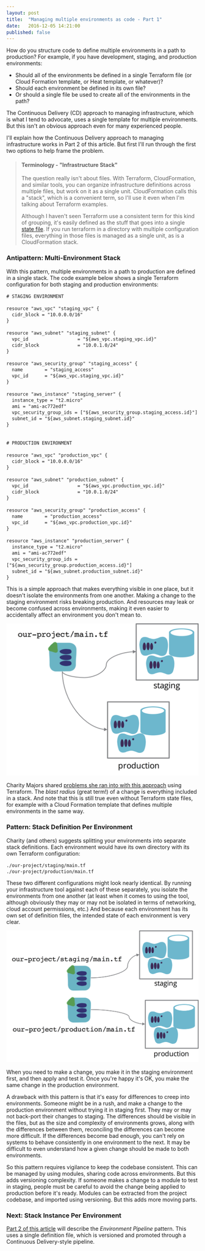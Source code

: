```yaml
---
layout: post
title:  "Managing multiple environments as code - Part 1"
date:   2016-12-05 14:21:00
published: false
---
```


How do you structure code to define multiple environments in a path to production? For example, if you have development, staging, and production environments:

- Should all of the environments be defined in a single Terraform file (or Cloud Formation template, or Heat template, or whatever)?
- Should each environment be defined in its own file?
- Or should a single file be used to create all of the environments in the path?

The Continuous Delivery (CD) approach to managing infrastructure, which is what I tend to advocate, uses a single template for multiple environments. But this isn't an obvious approach even for many experienced people.

I'll explain how the Continuous Delivery approach to managing infrastructure works in Part 2 of this article. But first I'll run through the first two options to help frame the problem.


> #### Terminology - "Infrastructure Stack"
>
> The question really isn't about files. With Terraform, CloudFormation, and similar tools, you can organize infrastructure definitions across multiple files, but work on it as a single unit. CloudFormation calls this a "stack", which is a convenient term, so I'll use it even when I'm talking about Terraform examples.
>
> Although I haven't seen Terraform use a consistent term for this kind of grouping, it's easily defined as the stuff that goes into a single [state file](https://www.terraform.io/docs/state/). If you run terraform in a directory with multiple configuration files, everything in those files is managed as a single unit, as is a CloudFormation stack.


### Antipattern: Multi-Environment Stack

With this pattern, multiple environments in a path to production are defined in a single stack. The code example below shows a single Terraform configuration for both staging and production environments:


    # STAGING ENVIRONMENT

    resource "aws_vpc" "staging_vpc" {
      cidr_block = "10.0.0.0/16"
    }

    resource "aws_subnet" "staging_subnet" {
      vpc_id                  = "${aws_vpc.staging_vpc.id}"
      cidr_block              = "10.0.1.0/24"
    }

    resource "aws_security_group" "staging_access" {
      name        = "staging_access"
      vpc_id      = "${aws_vpc.staging_vpc.id}"
    }

    resource "aws_instance" "staging_server" {
      instance_type = "t2.micro"
      ami = "ami-ac772edf"
      vpc_security_group_ids = ["${aws_security_group.staging_access.id}"]
      subnet_id = "${aws_subnet.staging_subnet.id}"
    }


    # PRODUCTION ENVIRONMENT

    resource "aws_vpc" "production_vpc" {
      cidr_block = "10.0.0.0/16"
    }

    resource "aws_subnet" "production_subnet" {
      vpc_id                  = "${aws_vpc.production_vpc.id}"
      cidr_block              = "10.0.1.0/24"
    }

    resource "aws_security_group" "production_access" {
      name        = "production_access"
      vpc_id      = "${aws_vpc.production_vpc.id}"
    }

    resource "aws_instance" "production_server" {
      instance_type = "t2.micro"
      ami = "ami-ac772edf"
      vpc_security_group_ids = ["${aws_security_group.production_access.id}"]
      subnet_id = "${aws_subnet.production_subnet.id}"
    }


This is a simple approach that makes everything visible in one place, but it doesn't isolate the environments from one another. Making a change to the staging environment risks breaking production. And resources may leak or become confused across environments, making it even easier to accidentally affect an environment you don't mean to.


![Depiction of a single file defining multiple environments](/images/multiple-environments-multi-env-per-stack.png)


Charity Majors shared [problems she ran into with this approach](https://charity.wtf/2016/03/30/terraform-vpc-and-why-you-want-a-tfstate-file-per-env/) using Terraform. The _blast radius_ (great term!) of a change is everything included in a stack. And note that this is still true even without Terraform state files, for example with a Cloud Formation template that defines multiple environments in the same way.


### Pattern: Stack Definition Per Environment

Charity (and others) suggests splitting your environments into separate stack definitions. Each environment would have its own directory with its own Terraform configuration:

    ./our-project/staging/main.tf
    ./our-project/production/main.tf

These two different configurations might look nearly identical. By running your infrastructure tool against each of these separately, you isolate the environments from one another (at least when it comes to using the tool, although obviously they may or may not be isolated in terms of networking, cloud account permissions, etc.) And because each environment has its own set of definition files, the intended state of each environment is very clear.


![Depiction of two files defining two environments](/images/multiple-environments-separate-stacks.png)


When you need to make a change, you make it in the staging environment first, and then apply and test it. Once you're happy it's OK, you make the same change in the production environment.

A drawback with this pattern is that it's easy for differences to creep into environments. Someone might be in a rush, and make a change to the production environment without trying it in staging first. They may or may not back-port their changes to staging. The differences should be visible in the files, but as the size and complexity of environments grows, along with the differences between them, reconciling the differences can become more difficult. If the differences become bad enough, you can't rely on systems to behave consistently in one environment to the next. It may be difficult to even understand how a given change should be made to both environments.

So this pattern requires vigilance to keep the codebase consistent. This can be managed by using modules, sharing code across environments. But this adds versioning complexity. If someone makes a change to a module to test in staging, people must be careful to avoid the change being applied to production before it's ready. Modules can be extracted from the project codebase, and imported using versioning. But this adds more moving parts.


### Next: Stack Instance Per Environment

[Part 2 of this article](/2016/12/06/cd-for-infrastructure.html) will describe the *Environment Pipeline* pattern. This uses a single definition file, which is versioned and promoted through a Continuous Delivery-style pipeline.


